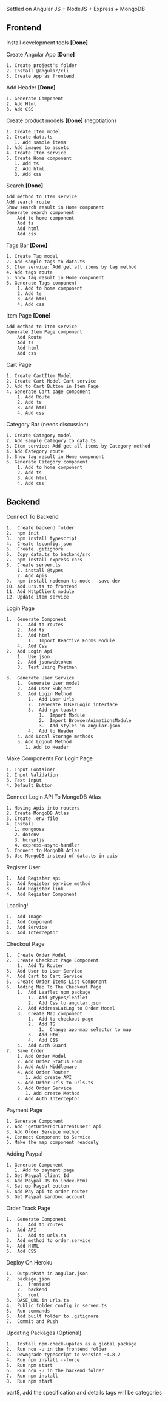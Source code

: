 Settled on Angular JS + NodeJS + Express + MongoDB

##  Frontend
 Install development tools **[Done]** 
  
 Create Angular App **[Done]** 

    1. Create project's folder  
    2. Install @angular/cli  
    3. Create App as frontend  

 Add Header **[Done]** 
    
    1. Generate Component
    2. Add Html
    3. Add CSS

 Create product models  **[Done]** (negotiation) 
  
    1. Create Item model
    2. Create data.ts
       1. Add sample items
    3. Add images to assets
    4. Create Item service
    5. Create Home component
       1. Add ts
       2. Add html
       3. Add css

 Search **[Done]** 
    
    Add method to Item service
    Add search route
    Show search result in Home component
    Generate search component
        Add to home component
        Add ts
        Add html
        Add css
   
 Tags Bar **[Done]** 
    
    1. Create Tag model
    2. Add sample tags to data.ts
    3. Item service: Add get all items by tag method
    4. Add tags route
    5. Show tag result in Home component
    6. Generate Tags component
        1. Add to home component
        2. Add ts
        3. Add html
        4. Add css

 Item Page **[Done]** 
    
    Add method to item service
    Generate Item Page component
        Add Route
        Add ts
        Add html
        Add css

Cart Page

    1. Create CartItem Model
    2. Create Cart Model Cart service
    3. Add to Cart Button in Item Page
    4. Generate Cart page component
        1. Add Route
        2. Add ts
        3. Add html
        4. Add css

 Category Bar (needs discussion)
    
    1. Create Category model
    2. Add sample Category to data.ts
    3. Item service: Add get all items by Category method
    4. Add Category route
    5. Show tag result in Home component
    6. Generate Category component
        1. Add to home component
        2. Add ts
        3. Add html
        4. Add css

##  Backend

Connect To Backend

    1.  Create backend folder
    2.  npm init
    3.  npm install typescript
    4.  Create tsconfig.json
    5.  Create .gitignore
    6.  Copy data.ts to backend/src
    7.  npm install express cors
    8.  Create server.ts
        1. install @types
        2. Add Apis
    9.  npm install nodemon ts-node --save-dev
    10. Add urs.ts to frontend
    11. Add HttpClient module
    12. Update item service

Login Page

    1.  Generate Component
        1.  Add to routes
        2.  Add ts 
        3.  Add html
            1.  Import Reactive Forms Module
        4.  Add Css
    2.  Add Login Api
        1.  Use json
        2.  Add jsonwebtoken
        3.  Test Using Postman
    
    3.  Generate User Service
        1.  Generate User model
        2.  Add User Subject
        3.  Add Login Method   
            1.  Add User Urls
            2.  Generate IUserLogin interface
            3.  Add ngx-toastr
                1.  Import Module
                2.  Import BrowserAnimationsModule
                3.  Add styles in angular.json
            4.  Add to Header
        4. Add Local Storage methods
        5. Add Logout Method
           1. Add to Header


Make Components For Login Page

    1. Input Container
    2. Input Validation
    3. Text Input
    4. Default Button

Connect Login API To MongoDB Atlas

    1. Moving Apis into routers
    2. Create MongoDB Atlas
    3. Create .env file
    4. Install
       1. mongoose
       2. dotenv
       3. bcryptjs
       4. express-async-handler
    5. Connect to MongoDB Atlas
    6. Use MongoDB instead of data.ts in apis


Register User

    1.  Add Register api
    2.  Add Register service method
    3.  Add Register link 
    4.  Add Register Component


Loading!

    1.  Add Image 
    2.  Add Component
    3.  Add Service
    4.  Add Interceptor




Checkout Page

    1.  Create Order Model
    2.  Create Checkout Page Component
        1.  Add To Router   
    3.  Add User to User Service 
    4.  Add Cart to Cart Service 
    5.  Create Order Items List Component
    6.  Adding Map To The Checkout Page
        1.  Add Leaflet npm package
            1.  Add @types/leaflet
            2.  Add Css to angular.json
        2.  Add AddressLatLng to Order Model
        3.  Create Map component
            1.  Add to checkout page
            2.  Add TS
                1.  Change app-map selector to map
            3.  Add Html
            4.  Add CSS
        4.  Add Auth Guard
    7.  Save Order
        1. Add Order Model
        2. Add Order Status Enum
        3. Add Auth Middleware
        4. Add Order Router
           1. Add create API
        5. Add Order Urls to urls.ts
        6. Add Order Service
           1. Add create Method
        7. Add Auth Interceptor

Payment Page

    1. Generate Component
    2. Add 'getOrderForCurrentUser' api 
    3. Add Order Service method
    4. Connect Component to Service
    5. Make the map component readonly

Adding Paypal
    
    1. Generate Component
       1. Add to payment page
    2. Get Paypal client Id
    3. Add Paypal JS to index.html
    4. Set up Paypal button
    5. Add Pay api to order router   
    6. Get Paypal sandbox account

Order Track Page

    1.  Generate Component
        1.  Add to routes
    2.  Add API
        1.  Add to urls.ts
    3.  Add method to order.service
    4.  Add HTML
    5.  Add CSS

Deploy On Heroku

    1.  OutputPath in angular.json
    2.  package.json
        1.  frontend
        2.  backend
        3.  root
    3.  BASE_URL in urls.ts
    4.  Public folder config in server.ts
    5.  Run commands
    6.  Add built folder to .gitignore
    7.  Commit and Push

Updating Packages (Optional)

    1.  Install npm-check-upates as a global package
    2.  Run ncu -u in the frontend folder
    3.  Downgrade typescript to version ~4.8.2
    4.  Run npm install --force
    5.  Run npm start
    6.  Run ncu -u in the backend folder
    7.  Run npm install
    8.  Run npm start



part8, add the specification and details
tags will be categories